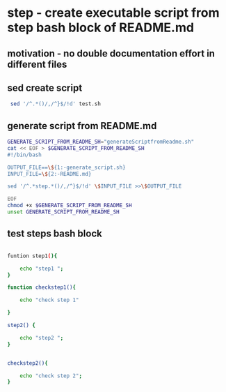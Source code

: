 # step - create executable script from step bash block of README.md

## motivation - no double documentation effort in different files

## sed create script

```bash
 sed '/^.*()/,/^}$/!d' test.sh
```

## generate script from README.md

```bash
GENERATE_SCRIPT_FROM_README_SH="generateScriptfromReadme.sh"
cat << EOF > $GENERATE_SCRIPT_FROM_README_SH
#!/bin/bash

OUTPUT_FILE==\${1:-generate_script.sh}
INPUT_FILE=\${2:-README.md}  

sed '/^.*step.*()/,/^}$/!d' \$INPUT_FILE >>\$OUTPUT_FILE

EOF
chmod +x $GENERATE_SCRIPT_FROM_README_SH
unset GENERATE_SCRIPT_FROM_README_SH
```

## test steps bash block

```bash

funtion step1(){

    echo "step1 ";
}

function checkstep1(){

    echo "check step 1"

}

step2() {

    echo "step2 ";
}


checkstep2(){

    echo "check step 2";
}

```

